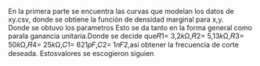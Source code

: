 En la primera parte se encuentra las curvas que modelan los datos de xy.csv, donde se obtiene la función de densidad marginal para 
x,y.    
Donde se obtuvo los parametros Esto se da tanto en la forma general como parala ganancia unitaria.Donde se decide que𝑅1= 3,2𝑘Ω,𝑅2= 5,13𝑘Ω,𝑅3= 50𝑘Ω,𝑅4= 25𝑘Ω,𝐶1= 621𝑝𝐹,𝐶2= 1𝑛𝐹2,así  obtener  la  frecuencia  de  corte  deseada.  Estosvalores se escogieron siguien
